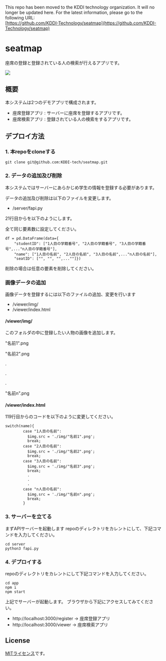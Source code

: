 This repo has been moved to the KDDI technology organization. It will no longer be updated here. For the latest information, please go to the following URL:    
[https://github.com/KDDI-Technology/seatmap](https://github.com/KDDI-Technology/seatmap)    

# seatmap

座席の登録と登録されている人の検索が行えるアプリです。

![](https://github.com/KDDI-tech/seatmap-work2/blob/main/doc/img/image.png?raw=true)

## 概要

本システムは2つのデモアプリで構成されます。

- 座席登録アプリ : サーバーに座席を登録するアプリです。
- 座席検索アプリ : 登録されている人の検索をするアプリです。

## デプロイ方法

### 1. 本repoをcloneする

```
git clone git@github.com:KDDI-tech/seatmap.git
```

### 2. データの追加及び削除

本システムではサーバーにあらかじめ学生の情報を登録する必要があります。

データの追加及び削除は以下のファイルを変更します。

- /server/fapi.py

21行目からを以下のようにします。

全て同じ要素数に設定してください。

```
df = pd.DataFrame(data={
    "studentID": ["1人目の学籍番号", "2人目の学籍番号", "3人目の学籍番号",..."n人目の学籍番号"],
    "name": ["1人目の名前", "2人目の名前", "3人目の名前",..."n人目の名前"],
    "seatID": ["", "", "",...""]})
```

削除の場合は任意の要素を削除してください。

### 画像データの追加

画像データを登録するには以下のファイルの追加、変更を行います

- /viewer/img/
- /viewer/index.html

#### /viewer/img/

このフォルダの中に登録したい人物の画像を追加します。

"名前1".png

"名前2".png

.

.

.

"名前n".png

#### /viewer/index.html

119行目からのコードを以下のように変更してください。

```
switch(name){
        case "1人目の名前":
          $img.src = './img/"名前1".png';
          break;
        case "2人目の名前":
          $img.src = './img/"名前2".png';
          break;
        case "3人目の名前":
          $img.src = './img/"名前3".png';
          break;
          .
          .
          .
        case "n人目の名前":
          $img.src = './img/"名前n".png';
          break;
        } 
```

### 3. サーバーを立てる

まずAPIサーバーを起動します
repoのディレクトリをカレントにして、下記コマンドを入力してください。

```
cd server
python3 fapi.py
```

### 4. デプロイする

repoのディレクトリをカレントにして下記コマンドを入力してください。

```
cd app
npm i
npm start
```

上記でサーバーが起動します。
ブラウザから下記にアクセスしてみてください。

- http://localhost:3000/register → 座席登録アプリ
- http://localhost:3000/viewer → 座席検索アプリ

## License

[MITライセンス](https://github.com/KDDI-tech/seatmap/blob/main/LICENSE)です。